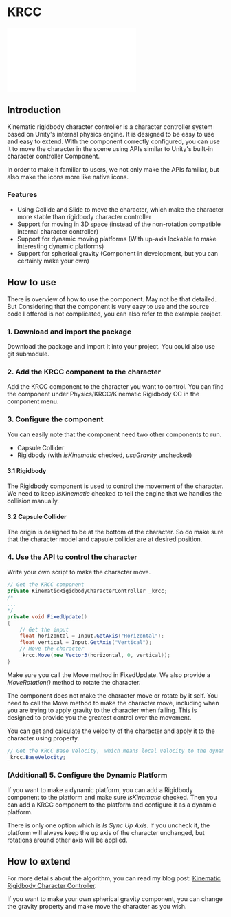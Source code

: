 # KRCC
<iframe src="//player.bilibili.com/player.html?aid=269310280&bvid=BV1Qc411V7mT&cid=1077292493&page=1" scrolling="no" border="0" frameborder="no" framespacing="0" allowfullscreen="true"> </iframe>

## Introduction
Kinematic rigidbody character controller is a character controller system based on Unity's internal physics engine. It is designed to be easy to use and easy to extend. With the component correctly configured, 
you can use it to move the character in the scene using APIs similar to Unity's built-in character controller Component.

In order to make it familiar to users, we not only make the APIs familiar, but also make the icons more like native icons.

### Features
- Using Collide and Slide to move the character, which make the character more stable than rigidbody character controller
- Support for moving in 3D space (instead of the non-rotation compatible internal character controller)
- Support for dynamic moving platforms (With up-axis lockable to make interesting dynamic platforms)
- Support for spherical gravity (Component in development, but you can certainly make your own)

## How to use
There is overview of how to use the component. May not be that detailed.
But Considering that the component is very easy to use and the source code I offered is not complicated, you can also refer to the example project.
### 1. Download and import the package
Download the package and import it into your project.
You could also use git submodule.

### 2. Add the KRCC component to the character
Add the KRCC component to the character you want to control.
You can find the component under Physics/KRCC/Kinematic Rigidbody CC in the component menu.

### 3. Configure the component
You can easily note that the component need two other components to run.
- Capsule Collider
- Rigidbody (with _isKinematic_ checked, _useGravity_ unchecked)

#### 3.1 Rigidbody
The Rigidbody component is used to control the movement of the character.
We need to keep _isKinematic_ checked to tell the engine that we handles the collision manually.

#### 3.2 Capsule Collider
The origin is designed to be at the bottom of the character. So do make sure
that the character model and capsule collider are at desired position.

### 4. Use the API to control the character
Write your own script to make the character move.
```c#
// Get the KRCC component
private KinematicRigidbodyCharacterController _krcc;
/*
...
*/
private void FixedUpdate()
{
    // Get the input
    float horizontal = Input.GetAxis("Horizontal");
    float vertical = Input.GetAxis("Vertical");
    // Move the character
    _krcc.Move(new Vector3(horizontal, 0, vertical));
}
```
Make sure you call the Move method in FixedUpdate. We also provide a _MoveRotation()_ method to rotate the character.

The component does not make the character move or rotate by it self.
You need to call the Move method to make the character move, including when you are trying to apply gravity to the character when falling.
This is designed to provide you the greatest control over the movement.

You can get and calculate the velocity of the character and apply it to the character using property.
```c#
// Get the KRCC Base Velocity， which means local velocity to the dynamic platform
_krcc.BaseVelocity;
```

### (Additional) 5. Configure the Dynamic Platform
If you want to make a dynamic platform, you can add a Rigidbody component to the platform and make sure _isKinematic_ checked.
Then you can add a KRCC component to the platform and configure it as a dynamic platform.

There is only one option which is _Is Sync Up Axis_. If you uncheck it, the platform will always keep the up axis of the character unchanged, 
but rotations around other axis will be applied.

## How to extend
For more details about the algorithm, you can read my blog post: [Kinematic Rigidbody Character Controller](https://zhuanlan.zhihu.com/p/610948152).

If you want to make your own spherical gravity component, you can change the gravity property and make move the character as you wish.
